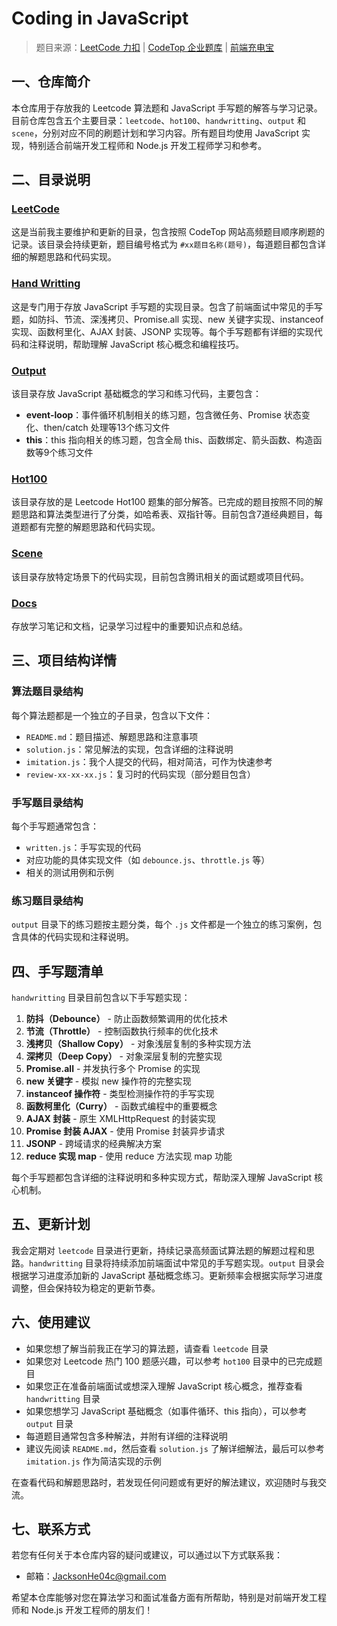 # Coding in JavaScript

> 题目来源：[LeetCode 力扣](https://leetcode.cn/) | [CodeTop 企业题库](https://codetop.cc/home) | 
[前端充电宝](https://www.yuque.com/cuggz/interview/wm7x19)

## 一、仓库简介
本仓库用于存放我的 Leetcode 算法题和 JavaScript 手写题的解答与学习记录。目前仓库包含五个主要目录：`leetcode`、`hot100`、`handwritting`、`output` 和 `scene`，分别对应不同的刷题计划和学习内容。所有题目均使用 JavaScript 实现，特别适合前端开发工程师和 Node.js 开发工程师学习和参考。

## 二、目录说明

### [LeetCode](./leetcode)
这是当前我主要维护和更新的目录，包含按照 CodeTop 网站高频题目顺序刷题的记录。该目录会持续更新，题目编号格式为 `#xx题目名称(题号)`，每道题目都包含详细的解题思路和代码实现。

### [Hand Writting](./handwritting)
这是专门用于存放 JavaScript 手写题的实现目录。包含了前端面试中常见的手写题，如防抖、节流、深浅拷贝、Promise.all 实现、new 关键字实现、instanceof 实现、函数柯里化、AJAX 封装、JSONP 实现等。每个手写题都有详细的实现代码和注释说明，帮助理解 JavaScript 核心概念和编程技巧。

### [Output](./output)
该目录存放 JavaScript 基础概念的学习和练习代码，主要包含：
- **event-loop**：事件循环机制相关的练习题，包含微任务、Promise 状态变化、then/catch 处理等13个练习文件
- **this**：this 指向相关的练习题，包含全局 this、函数绑定、箭头函数、构造函数等9个练习文件

### [Hot100](./hot100)
该目录存放的是 Leetcode Hot100 题集的部分解答。已完成的题目按照不同的解题思路和算法类型进行了分类，如哈希表、双指针等。目前包含7道经典题目，每道题都有完整的解题思路和代码实现。

### [Scene](./scene)
该目录存放特定场景下的代码实现，目前包含腾讯相关的面试题或项目代码。

### [Docs](./docs)
存放学习笔记和文档，记录学习过程中的重要知识点和总结。

## 三、项目结构详情

### 算法题目录结构
每个算法题都是一个独立的子目录，包含以下文件：
- `README.md`：题目描述、解题思路和注意事项
- `solution.js`：常见解法的实现，包含详细的注释说明
- `imitation.js`：我个人提交的代码，相对简洁，可作为快速参考
- `review-xx-xx-xx.js`：复习时的代码实现（部分题目包含）

### 手写题目录结构
每个手写题通常包含：
- `written.js`：手写实现的代码
- 对应功能的具体实现文件（如 `debounce.js`、`throttle.js` 等）
- 相关的测试用例和示例

### 练习题目录结构
`output` 目录下的练习题按主题分类，每个 `.js` 文件都是一个独立的练习案例，包含具体的代码实现和注释说明。

## 四、手写题清单

`handwritting` 目录目前包含以下手写题实现：

1. **防抖（Debounce）** - 防止函数频繁调用的优化技术
2. **节流（Throttle）** - 控制函数执行频率的优化技术
3. **浅拷贝（Shallow Copy）** - 对象浅层复制的多种实现方法
4. **深拷贝（Deep Copy）** - 对象深层复制的完整实现
5. **Promise.all** - 并发执行多个 Promise 的实现
6. **new 关键字** - 模拟 new 操作符的完整实现
7. **instanceof 操作符** - 类型检测操作符的手写实现
8. **函数柯里化（Curry）** - 函数式编程中的重要概念
9. **AJAX 封装** - 原生 XMLHttpRequest 的封装实现
10. **Promise 封装 AJAX** - 使用 Promise 封装异步请求
11. **JSONP** - 跨域请求的经典解决方案
12. **reduce 实现 map** - 使用 reduce 方法实现 map 功能

每个手写题都包含详细的注释说明和多种实现方式，帮助深入理解 JavaScript 核心机制。

## 五、更新计划
我会定期对 `leetcode` 目录进行更新，持续记录高频面试算法题的解题过程和思路。`handwritting` 目录将持续添加前端面试中常见的手写题实现。`output` 目录会根据学习进度添加新的 JavaScript 基础概念练习。更新频率会根据实际学习进度调整，但会保持较为稳定的更新节奏。

## 六、使用建议
- 如果您想了解当前我正在学习的算法题，请查看 `leetcode` 目录
- 如果您对 Leetcode 热门 100 题感兴趣，可以参考 `hot100` 目录中的已完成题目
- 如果您正在准备前端面试或想深入理解 JavaScript 核心概念，推荐查看 `handwritting` 目录
- 如果您想学习 JavaScript 基础概念（如事件循环、this 指向），可以参考 `output` 目录
- 每道题目通常包含多种解法，并附有详细的注释说明
- 建议先阅读 `README.md`，然后查看 `solution.js` 了解详细解法，最后可以参考 `imitation.js` 作为简洁实现的示例

在查看代码和解题思路时，若发现任何问题或有更好的解法建议，欢迎随时与我交流。

## 七、联系方式
若您有任何关于本仓库内容的疑问或建议，可以通过以下方式联系我：
- 邮箱：JacksonHe04c@gmail.com

希望本仓库能够对您在算法学习和面试准备方面有所帮助，特别是对前端开发工程师和 Node.js 开发工程师的朋友们！